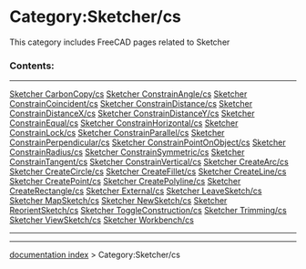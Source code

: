 # Category:Sketcher/cs
This category includes FreeCAD pages related to Sketcher

### Contents:

  --------------------------------------------------------------------------- ------------------------------------------------------------------------------------- -------------------------------------------------------------------------------------
  [Sketcher CarbonCopy/cs](Sketcher_CarbonCopy/cs.md)                 [Sketcher ConstrainAngle/cs](Sketcher_ConstrainAngle/cs.md)                   [Sketcher ConstrainCoincident/cs](Sketcher_ConstrainCoincident/cs.md)
  [Sketcher ConstrainDistance/cs](Sketcher_ConstrainDistance/cs.md)   [Sketcher ConstrainDistanceX/cs](Sketcher_ConstrainDistanceX/cs.md)           [Sketcher ConstrainDistanceY/cs](Sketcher_ConstrainDistanceY/cs.md)
  [Sketcher ConstrainEqual/cs](Sketcher_ConstrainEqual/cs.md)         [Sketcher ConstrainHorizontal/cs](Sketcher_ConstrainHorizontal/cs.md)         [Sketcher ConstrainLock/cs](Sketcher_ConstrainLock/cs.md)
  [Sketcher ConstrainParallel/cs](Sketcher_ConstrainParallel/cs.md)   [Sketcher ConstrainPerpendicular/cs](Sketcher_ConstrainPerpendicular/cs.md)   [Sketcher ConstrainPointOnObject/cs](Sketcher_ConstrainPointOnObject/cs.md)
  [Sketcher ConstrainRadius/cs](Sketcher_ConstrainRadius/cs.md)       [Sketcher ConstrainSymmetric/cs](Sketcher_ConstrainSymmetric/cs.md)           [Sketcher ConstrainTangent/cs](Sketcher_ConstrainTangent/cs.md)
  [Sketcher ConstrainVertical/cs](Sketcher_ConstrainVertical/cs.md)   [Sketcher CreateArc/cs](Sketcher_CreateArc/cs.md)                             [Sketcher CreateCircle/cs](Sketcher_CreateCircle/cs.md)
  [Sketcher CreateFillet/cs](Sketcher_CreateFillet/cs.md)             [Sketcher CreateLine/cs](Sketcher_CreateLine/cs.md)                           [Sketcher CreatePoint/cs](Sketcher_CreatePoint/cs.md)
  [Sketcher CreatePolyline/cs](Sketcher_CreatePolyline/cs.md)         [Sketcher CreateRectangle/cs](Sketcher_CreateRectangle/cs.md)                 [Sketcher External/cs](Sketcher_External/cs.md)
  [Sketcher LeaveSketch/cs](Sketcher_LeaveSketch/cs.md)               [Sketcher MapSketch/cs](Sketcher_MapSketch/cs.md)                             [Sketcher NewSketch/cs](Sketcher_NewSketch/cs.md)
  [Sketcher ReorientSketch/cs](Sketcher_ReorientSketch/cs.md)         [Sketcher ToggleConstruction/cs](Sketcher_ToggleConstruction/cs.md)           [Sketcher Trimming/cs](Sketcher_Trimming/cs.md)
  [Sketcher ViewSketch/cs](Sketcher_ViewSketch/cs.md)                 [Sketcher Workbench/cs](Sketcher_Workbench/cs.md)                             
  --------------------------------------------------------------------------- ------------------------------------------------------------------------------------- -------------------------------------------------------------------------------------

---
[documentation index](../README.md) > Category:Sketcher/cs
